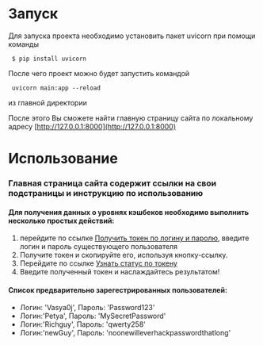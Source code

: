 # Запуск
Для запуска проекта необходимо установить пакет uvicorn при помощи команды 

```  $ pip install uvicorn ```

После чего проект можно будет запустить командой

```  uvicorn main:app --reload ```

из главной директории

После этого Вы сможете найти главную страницу сайта по локальному адресу [http://127.0.0.1:8000](http://127.0.0.1:8000)

# Использование

### Главная страница сайта содержит ссылки на свои подстраницы и инструкцию по использованию

  <h4>Для получения данных о уровнях кэшбеков необходимо выполнить несколько простых действий:</h4>
  <ol>
  <li>перейдите по ссылке  <a href="./get_token">Получить токен по логину и паролю</a>, введите логин и пароль существующего пользователя</li>
  <li>Получите токен и скопируйте его, используя кнопку-ссылку.</li>
  <li>Перейдите по ссылке <a href="./get_status">Узнать статус по токену</a></li>
  <li>Введите полученный токен и наслаждайтесь результатом!</li>
  </ol>

  
  <h4>Список предварительно зарегестрированных пользователей:</h4>
  
  <ul>
      <li>Логин: 'Vasya0j', Пароль: 'Password123'</li>
      <li>Логин:'Petya', Пароль: 'MySecretPassword'</li>
      <li>Логин:'Richguy', Пароль: 'qwerty258'</li>
      <li>Логин:'newGuy', Пароль: 'noonewilleverhackpasswordthatlong'</li>
  </ul>
